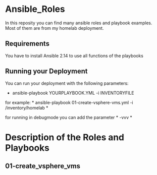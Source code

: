 # Ansible_Roles
In this reposity you can find many ansible roles and playbook examples. Most of them are from my homelab deployment.

## Requirements
You have to install Ansible 2.14 to use all functions of the playbooks

## Running your Deployment

You can run your deployment with the following parameters:

* ansible-playbook YOURPLAYBOOK.YML -i INVENTORYFILE

for example: * ansible-playbook 01-create-vsphere-vms.yml -i /inventory/homelab *

for running in debugmode you can add the parameter * -vvv *


# Description of the Roles and Playbooks

## 01-create_vsphere_vms

